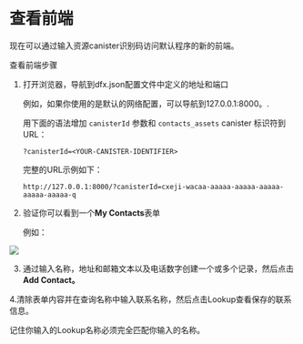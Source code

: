 # 查看前端

现在可以通过输入资源canister识别码访问默认程序的新的前端。

查看前端步骤

1. 打开浏览器，导航到dfx.json配置文件中定义的地址和端口

   例如，如果你使用的是默认的网络配置，可以导航到127.0.0.1:8000。.

   用下面的语法增加 `canisterId` 参数和 `contacts_assets` canister 标识符到URL：

   ```text
   ?canisterId=<YOUR-CANISTER-IDENTIFIER>
   ```

   完整的URL示例如下：

   ```text
   http://127.0.0.1:8000/?canisterId=cxeji-wacaa-aaaaa-aaaaa-aaaaa-aaaaa-aaaaa-q
   ```

2. 验证你可以看到一个**My Contacts**表单

   例如：

![](../../.gitbook/assets/image%20%283%29.png)



3. 通过输入名称，地址和邮箱文本以及电话数字创建一个或多个记录，然后点击 **Add Contact。**

4.清除表单内容并在查询名称中输入联系名称，然后点击Lookup查看保存的联系信息。

记住你输入的Lookup名称必须完全匹配你输入的名称。

